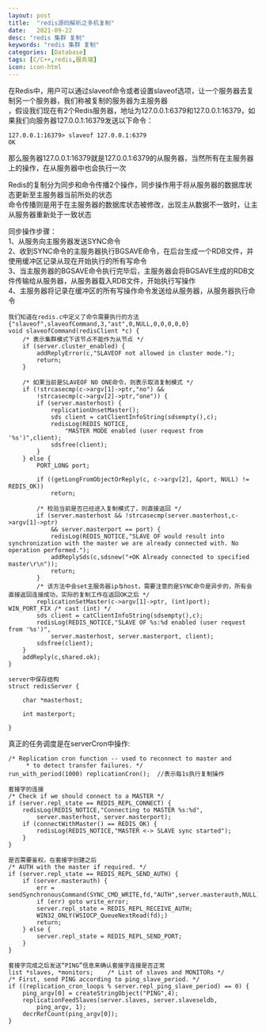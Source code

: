 ```yaml
---
layout: post
title:  "redis源码解析之多机复制"
date:   2021-09-22
desc: "redis 集群 复制"
keywords: "redis 集群 复制"
categories: [Database]
tags: [C/C++,redis,服务端]
icon: icon-html
---
```


在Redis中，用户可以通过slaveof命令或者设置slaveof选项，让一个服务器去复制另一个服务器，我们称被复制的服务器为主服务器<br/>
，假设我们现在有2个Redis服务器，地址为127.0.0.1:6379和127.0.0.1:16379，如果我们向服务器127.0.0.1:16379发送以下命令：
    
    127.0.0.1:16379> slaveof 127.0.0.1:6379
    OK

那么服务器127.0.0.1:16379就是127.0.0.1:6379的从服务器，当然所有在主服务器上的操作，在从服务器中也会执行一次<br/>

Redis的复制分为同步和命令传播2个操作，同步操作用于将从服务器的数据库状态更新至主服务器当前所处的状态<br/>
命令传播则是用于在主服务器的数据库状态被修改，出现主从数据不一致时，让主从服务器重新处于一致状态<br/>

同步操作步骤：<br/>
1、从服务向主服务器发送SYNC命令<br/>
2、收到SYNC命令的主服务器执行BGSAVE命令，在后台生成一个RDB文件，并使用缓冲区记录从现在开始执行的所有写命令<br/>
3、当主服务器的BGSAVE命令执行完毕后，主服务器会将BGSAVE生成的RDB文件传输给从服务器，从服务器载入RDB文件，开始执行写操作<br/>
4、主服务器将记录在缓冲区的所有写操作命令发送给从服务器，从服务器执行命令<br/>
   
    我们知道在redis.c中定义了命令需要执行的方法{"slaveof",slaveofCommand,3,"ast",0,NULL,0,0,0,0,0}
    void slaveofCommand(redisClient *c) {
        /* 表示集群模式下该节点不能作为从节点 */
        if (server.cluster_enabled) {
            addReplyError(c,"SLAVEOF not allowed in cluster mode.");
            return;
        }
    
        /* 如果当前是SLAVEOF NO ONE命令，则表示取消复制模式 */
        if (!strcasecmp(c->argv[1]->ptr,"no") &&
            !strcasecmp(c->argv[2]->ptr,"one")) {
            if (server.masterhost) {
                replicationUnsetMaster();
                sds client = catClientInfoString(sdsempty(),c);
                redisLog(REDIS_NOTICE,
                    "MASTER MODE enabled (user request from '%s')",client);
                sdsfree(client);
            }
        } else {
            PORT_LONG port;
    
            if ((getLongFromObjectOrReply(c, c->argv[2], &port, NULL) != REDIS_OK))
                return;
    
            /* 校验当前是否已经进入复制模式了，则直接返回 */
            if (server.masterhost && !strcasecmp(server.masterhost,c->argv[1]->ptr)
                && server.masterport == port) {
                redisLog(REDIS_NOTICE,"SLAVE OF would result into synchronization with the master we are already connected with. No operation performed.");
                addReplySds(c,sdsnew("+OK Already connected to specified master\r\n"));
                return;
            }
            /* 该方法中会set主服务器ip与host，需要注意的是SYNC命令是异步的，所有会直接返回连接成功，实际的复制工作在返回OK之后 */
            replicationSetMaster(c->argv[1]->ptr, (int)port);                       WIN_PORT_FIX /* cast (int) */
            sds client = catClientInfoString(sdsempty(),c);
            redisLog(REDIS_NOTICE,"SLAVE OF %s:%d enabled (user request from '%s')",
                server.masterhost, server.masterport, client);
            sdsfree(client);
        }
        addReply(c,shared.ok);
    }
    
    server中保存结构
    struct redisServer {
    
        char *masterhost;
        
        int masterport;
    
    }   
    
    
    
真正的任务调度是在serverCron中操作:<br/>

    /* Replication cron function -- used to reconnect to master and
         * to detect transfer failures. */
    run_with_period(1000) replicationCron();  //表示每1s执行复制操作   
    
    套接字的连接
    /* Check if we should connect to a MASTER */
    if (server.repl_state == REDIS_REPL_CONNECT) {
        redisLog(REDIS_NOTICE,"Connecting to MASTER %s:%d",
            server.masterhost, server.masterport);
        if (connectWithMaster() == REDIS_OK) {
            redisLog(REDIS_NOTICE,"MASTER <-> SLAVE sync started");
        }
    }
    
    是否需要鉴权，在套接字创建之后
    /* AUTH with the master if required. */
    if (server.repl_state == REDIS_REPL_SEND_AUTH) {
        if (server.masterauth) {
            err = sendSynchronousCommand(SYNC_CMD_WRITE,fd,"AUTH",server.masterauth,NULL);
            if (err) goto write_error;
            server.repl_state = REDIS_REPL_RECEIVE_AUTH;
            WIN32_ONLY(WSIOCP_QueueNextRead(fd);)
            return;
        } else {
            server.repl_state = REDIS_REPL_SEND_PORT;
        }
    }
   
    套接字完成之后发送“PING”信息来确认套接字连接是否正常
    list *slaves, *monitors;    /* List of slaves and MONITORs */
    /* First, send PING according to ping_slave_period. */
    if ((replication_cron_loops % server.repl_ping_slave_period) == 0) {
        ping_argv[0] = createStringObject("PING",4);
        replicationFeedSlaves(server.slaves, server.slaveseldb,
            ping_argv, 1);
        decrRefCount(ping_argv[0]);
    }    
     